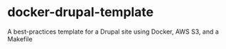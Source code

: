 # docker-drupal-template
A best-practices template for a Drupal site using Docker, AWS S3, and a Makefile
